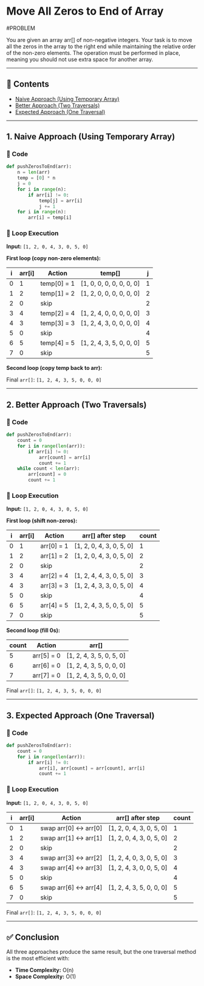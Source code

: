 
# Move All Zeros to End of Array

#PROBLEM

You are given an array arr[] of non-negative integers. Your task is to move all the zeros in the array to the right end while maintaining the relative order of the non-zero elements. The operation must be performed in place, meaning you should not use extra space for another array.

---

## 📘 Contents

- [Naive Approach (Using Temporary Array)](#1-naive-approach-using-temporary-array)
- [Better Approach (Two Traversals)](#2-better-approach-two-traversals)
- [Expected Approach (One Traversal)](#3-expected-approach-one-traversal)

---

## 1. Naive Approach (Using Temporary Array)

### 🔗 Code
```python
def pushZerosToEnd(arr):
    n = len(arr)
    temp = [0] * n  
    j = 0
    for i in range(n):
        if arr[i] != 0:
            temp[j] = arr[i]
            j += 1
    for i in range(n):
        arr[i] = temp[i]
```

### 🔄 Loop Execution

**Input:** `[1, 2, 0, 4, 3, 0, 5, 0]`

**First loop (copy non-zero elements):**

| i | arr[i] | Action         | temp[]                        | j |
|---|--------|----------------|-------------------------------|---|
| 0 | 1      | temp[0] = 1    | [1, 0, 0, 0, 0, 0, 0, 0]       | 1 |
| 1 | 2      | temp[1] = 2    | [1, 2, 0, 0, 0, 0, 0, 0]       | 2 |
| 2 | 0      | skip           |                               | 2 |
| 3 | 4      | temp[2] = 4    | [1, 2, 4, 0, 0, 0, 0, 0]       | 3 |
| 4 | 3      | temp[3] = 3    | [1, 2, 4, 3, 0, 0, 0, 0]       | 4 |
| 5 | 0      | skip           |                               | 4 |
| 6 | 5      | temp[4] = 5    | [1, 2, 4, 3, 5, 0, 0, 0]       | 5 |
| 7 | 0      | skip           |                               | 5 |

**Second loop (copy temp back to arr):**

Final `arr[]`: `[1, 2, 4, 3, 5, 0, 0, 0]`

---

## 2. Better Approach (Two Traversals)

### 🔗 Code
```python
def pushZerosToEnd(arr):
    count = 0
    for i in range(len(arr)):
        if arr[i] != 0:
            arr[count] = arr[i]
            count += 1
    while count < len(arr):
        arr[count] = 0
        count += 1
```

### 🔄 Loop Execution

**Input:** `[1, 2, 0, 4, 3, 0, 5, 0]`

**First loop (shift non-zeros):**

| i | arr[i] | Action         | arr[] after step           | count |
|---|--------|----------------|-----------------------------|--------|
| 0 | 1      | arr[0] = 1     | [1, 2, 0, 4, 3, 0, 5, 0]    | 1      |
| 1 | 2      | arr[1] = 2     | [1, 2, 0, 4, 3, 0, 5, 0]    | 2      |
| 2 | 0      | skip           |                             | 2      |
| 3 | 4      | arr[2] = 4     | [1, 2, 4, 4, 3, 0, 5, 0]    | 3      |
| 4 | 3      | arr[3] = 3     | [1, 2, 4, 3, 3, 0, 5, 0]    | 4      |
| 5 | 0      | skip           |                             | 4      |
| 6 | 5      | arr[4] = 5     | [1, 2, 4, 3, 5, 0, 5, 0]    | 5      |
| 7 | 0      | skip           |                             | 5      |

**Second loop (fill 0s):**

| count | Action         | arr[]                        |
|--------|----------------|-------------------------------|
| 5      | arr[5] = 0     | [1, 2, 4, 3, 5, 0, 5, 0]     |
| 6      | arr[6] = 0     | [1, 2, 4, 3, 5, 0, 0, 0]     |
| 7      | arr[7] = 0     | [1, 2, 4, 3, 5, 0, 0, 0]     |

Final `arr[]`: `[1, 2, 4, 3, 5, 0, 0, 0]`

---

## 3. Expected Approach (One Traversal)

### 🔗 Code
```python
def pushZerosToEnd(arr):
    count = 0
    for i in range(len(arr)):
        if arr[i] != 0:
            arr[i], arr[count] = arr[count], arr[i]
            count += 1
```

### 🔄 Loop Execution

**Input:** `[1, 2, 0, 4, 3, 0, 5, 0]`

| i | arr[i] | Action                    | arr[] after step         | count |
|---|--------|---------------------------|----------------------------|--------|
| 0 | 1      | swap arr[0] ↔ arr[0]      | [1, 2, 0, 4, 3, 0, 5, 0]  | 1      |
| 1 | 2      | swap arr[1] ↔ arr[1]      | [1, 2, 0, 4, 3, 0, 5, 0]  | 2      |
| 2 | 0      | skip                      |                            | 2      |
| 3 | 4      | swap arr[3] ↔ arr[2]      | [1, 2, 4, 0, 3, 0, 5, 0]  | 3      |
| 4 | 3      | swap arr[4] ↔ arr[3]      | [1, 2, 4, 3, 0, 0, 5, 0]  | 4      |
| 5 | 0      | skip                      |                            | 4      |
| 6 | 5      | swap arr[6] ↔ arr[4]      | [1, 2, 4, 3, 5, 0, 0, 0]  | 5      |
| 7 | 0      | skip                      |                            | 5      |

Final `arr[]`: `[1, 2, 4, 3, 5, 0, 0, 0]`

---

## ✅ Conclusion

All three approaches produce the same result, but the one traversal method is the most efficient with:
- **Time Complexity:** O(n)
- **Space Complexity:** O(1)
